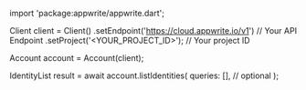 import 'package:appwrite/appwrite.dart';

Client client = Client()
    .setEndpoint('https://cloud.appwrite.io/v1') // Your API Endpoint
    .setProject('&lt;YOUR_PROJECT_ID&gt;'); // Your project ID

Account account = Account(client);

IdentityList result = await account.listIdentities(
    queries: [], // optional
);
